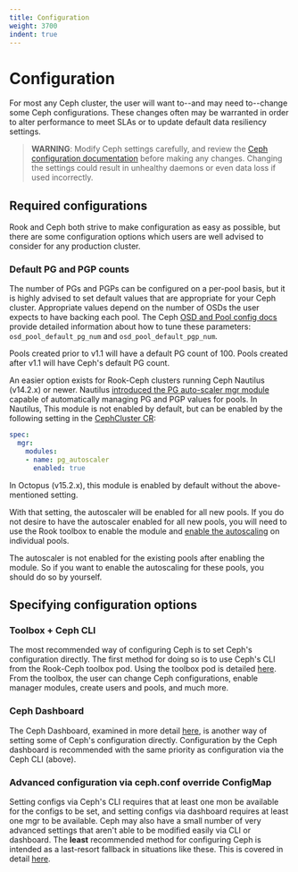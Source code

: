 ```yaml
---
title: Configuration
weight: 3700
indent: true
---
```


# Configuration

For most any Ceph cluster, the user will want to--and may need to--change some Ceph
configurations. These changes often may be warranted in order to alter performance to meet SLAs or
to update default data resiliency settings.

> **WARNING**: Modify Ceph settings carefully, and review the
> [Ceph configuration documentation](https://docs.ceph.com/docs/master/rados/configuration/) before
> making any changes.
> Changing the settings could result in unhealthy daemons or even data loss if
> used incorrectly.

## Required configurations

Rook and Ceph both strive to make configuration as easy as possible, but there are some
configuration options which users are well advised to consider for any production cluster.

### Default PG and PGP counts

The number of PGs and PGPs can be configured on a per-pool basis, but it is highly advised to set
default values that are appropriate for your Ceph cluster. Appropriate values depend on the number
of OSDs the user expects to have backing each pool. The Ceph [OSD and Pool config
docs](https://docs.ceph.com/docs/master/rados/operations/placement-groups/#a-preselection-of-pg-num)
provide detailed information about how to tune these parameters: `osd_pool_default_pg_num` and `osd_pool_default_pgp_num`.

Pools created prior to v1.1 will have a default PG count of 100. Pools created after v1.1
will have Ceph's default PG count.

An easier option exists for Rook-Ceph clusters running Ceph Nautilus (v14.2.x) or newer. Nautilus
[introduced the PG auto-scaler mgr module](https://ceph.com/rados/new-in-nautilus-pg-merging-and-autotuning/)
capable of automatically managing PG and PGP values for pools. In Nautilus, This module is
not enabled by default, but can be enabled by the following setting
in the [CephCluster CR](ceph-cluster-crd.md#mgr-settings):

```yaml
spec:
  mgr:
    modules:
    - name: pg_autoscaler
      enabled: true
```

In Octopus (v15.2.x), this module is enabled by default without the above-mentioned setting.

With that setting, the autoscaler will be enabled for all new pools. If you do not desire to have
the autoscaler enabled for all new pools, you will need to use the Rook toolbox to enable the module
and [enable the autoscaling](https://docs.ceph.com/docs/master/rados/operations/placement-groups/)
on individual pools.

The autoscaler is not enabled for the existing pools after enabling the module. So if you want to
enable the autoscaling for these pools, you should do so by yourself.

## Specifying configuration options

### Toolbox + Ceph CLI

The most recommended way of configuring Ceph is to set Ceph's configuration directly. The first
method for doing so is to use Ceph's CLI from the Rook-Ceph toolbox pod. Using the toolbox pod is
detailed [here](ceph-toolbox.md). From the toolbox, the user can change Ceph configurations, enable
manager modules, create users and pools, and much more.

### Ceph Dashboard

The Ceph Dashboard, examined in more detail [here](ceph-dashboard.md), is another way of setting
some of Ceph's configuration directly. Configuration by the Ceph dashboard is recommended with the
same priority as configuration via the Ceph CLI (above).

### Advanced configuration via ceph.conf override ConfigMap

Setting configs via Ceph's CLI requires that at least one mon be available for the configs to be
set, and setting configs via dashboard requires at least one mgr to be available. Ceph may also have
a small number of very advanced settings that aren't able to be modified easily via CLI or
dashboard. The **least** recommended method for configuring Ceph is intended as a last-resort
fallback in situations like these. This is covered in detail
[here](ceph-advanced-configuration.md#custom-cephconf-settings).
